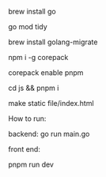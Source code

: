 brew install go

go mod tidy

brew install golang-migrate

npm i -g corepack

corepack enable pnpm

cd js && pnpm i

make static file/index.html

How to run:

backend:
go run main.go

front end:

pnpm run dev

